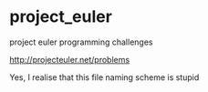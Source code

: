 project_euler
=============

project euler programming challenges

http://projecteuler.net/problems

Yes, I realise that this file naming scheme is stupid
